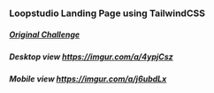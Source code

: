 ### Loopstudio Landing Page using TailwindCSS

##### [Original Challenge](https://www.frontendmentor.io/challenges/loopstudios-landing-page-N88J5Onjw)

##### Desktop view https://imgur.com/a/4ypjCsz

##### Mobile view https://imgur.com/a/j6ubdLx

